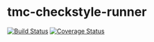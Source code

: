# tmc-checkstyle-runner
[![Build Status](https://travis-ci.org/kesapojat/tmc-checkstyle-runner.svg?branch=master)](https://travis-ci.org/kesapojat/tmc-checkstyle-runner)
[![Coverage Status](https://coveralls.io/repos/kesapojat/tmc-checkstyle-runner/badge.png)](https://coveralls.io/r/kesapojat/tmc-checkstyle-runner)
